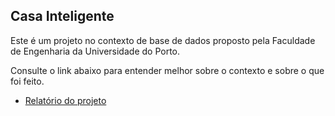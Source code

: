 ## Casa Inteligente

Este é um projeto no contexto de base de dados proposto pela Faculdade de Engenharia da Universidade do Porto.

Consulte o link abaixo para entender melhor sobre o contexto e sobre o que foi feito.

- [Relatório do projeto](relatorioDoProjeto.pdf)
